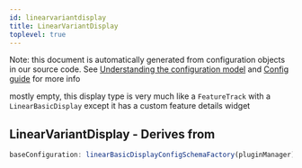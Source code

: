 ```yaml
---
id: linearvariantdisplay
title: LinearVariantDisplay
toplevel: true
---
```


Note: this document is automatically generated from configuration objects in
our source code. See [Understanding the configuration
model](/docs/devguide_config/) and [Config guide](/docs/config_guide) for more
info

mostly empty, this display type is very much
like a `FeatureTrack` with a `LinearBasicDisplay` except it has a custom
feature details widget

## LinearVariantDisplay - Derives from

```js
baseConfiguration: linearBasicDisplayConfigSchemaFactory(pluginManager)
```
